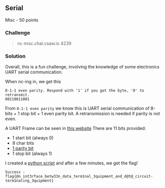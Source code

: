 ## Serial
Misc - 50 points

### Challenge 
> nc misc.chal.csaw.io 4239

### Solution

Overall, this is a fun challenge, involving the knowledge of some electronics UART serial communication. 

When nc-ing in, we get this

    8-1-1 even parity. Respond with '1' if you got the byte, '0' to retransmit.
    00110011001

From `8-1-1 even parity` we know this is UART serial communication of 8-bits + 1 stop bit + 1 even parity bit. A retransmission is needed if parity is not even.


A UART Frame can be seen in [this website](https://electricimp.com/docs/resources/uart/)
There are 11 bits provided:

- 1 start bit (always 0)
- 8 char bits
- [1 parity bit](https://en.wikipedia.org/wiki/Parity_bit)
- 1 stop bit (always 1)


I created a [python script](solver.py) and after a few minutes, we get the flag!

    Success - flag{@n_int3rface_betw33n_data_term1nal_3quipment_and_d@t@_circuit-term1nating_3quipment}
